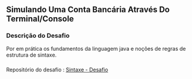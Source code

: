 ## Simulando Uma Conta Bancária Através Do Terminal/Console

### Descrição do Desafio

Por em prática os fundamentos da linguagem java e noções de regras de estrutura de sintaxe.

###
Repositório do desafio : [Sintaxe - Desafio](https://github.com/digitalinnovationone/trilha-java-basico/blob/main/desafios/sintaxe/README.md) 

###
